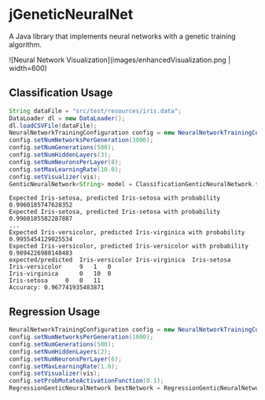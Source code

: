 # jGeneticNeuralNet
A Java library that implements neural networks with a genetic training algorithm.

![Neural Network Visualization](images/enhancedVisualization.png | width=600)

## Classification Usage

```java
String dataFile = "src/test/resources/iris.data";
DataLoader dl = new DataLoader();
dl.loadCSVFile(dataFile);
NeuralNetworkTrainingConfiguration config = new NeuralNetworkTrainingConfiguration();
config.setNumNetworksPerGeneration(3000);
config.setNumGenerations(500);
config.setNumHiddenLayers(3);
config.setNumNeuronsPerLayer(8);
config.setMaxLearningRate(10.0);
config.setVisualizer(vis);
GenticNeuralNetwork<String> model = ClassificationGenticNeuralNetwork.train(dl.getData(),  dl.getClassLabels(), config);
```

```
Expected Iris-setosa, predicted Iris-setosa with probability 0.9960185747628352
Expected Iris-setosa, predicted Iris-setosa with probability 0.9960185582287887
...
Expected Iris-versicolor, predicted Iris-virginica with probability 0.9955454129025534
Expected Iris-versicolor, predicted Iris-versicolor with probability 0.9894226988148483
expected/predicted	Iris-versicolor	Iris-virginica	Iris-setosa	
Iris-versicolor		9	1	0	
Iris-virginica		0	10	0	
Iris-setosa		0	0	11	
Accuracy: 0.967741935483871
```

## Regression Usage

```java
NeuralNetworkTrainingConfiguration config = new NeuralNetworkTrainingConfiguration();
config.setNumNetworksPerGeneration(1000);
config.setNumGenerations(500);
config.setNumHiddenLayers(2);
config.setNumNeuronsPerLayer(6);
config.setMaxLearningRate(1.0);
config.setVisualizer(vis);
config.setProbMutateActivationFunction(0.1);
RegressionGenticNeuralNetwork bestNetwork = RegressionGenticNeuralNetwork.train(data, values, config);
```
